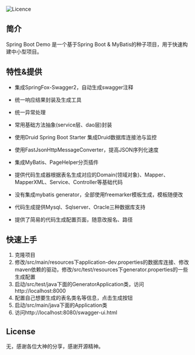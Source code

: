 
![Licence](https://img.shields.io/badge/licence-none-green.svg)
## 简介
Spring Boot Demo 是一个基于Spring Boot & MyBatis的种子项目，用于快速构建中小型项目。
## 特性&提供
- 集成SpringFox-Swagger2，自动生成swagger注释 
- 统一响应结果封装及生成工具

- 统一异常处理
- 常用基础方法抽象(service层、dao层)封装
- 使用Druid Spring Boot Starter 集成Druid数据库连接池与监控
- 使用FastJsonHttpMessageConverter，提高JSON序列化速度
- 集成MyBatis、PageHelper分页插件
- 提供代码生成器根据表名生成对应的Domain(领域对象)、Mapper、MapperXML、Service、Controller等基础代码
- 没有集成mybatis generator，全部使用freemarker模板生成，模板随便改
- 代码生成提供Mysql、Sqlserver、Oracle三种数据库支持
- 提供了简易的代码生成配置页面，随意改报名、路径

## 快速上手
1. 克隆项目
2. 修改/src/main/resources下application-dev.properties的数据库连接、修改maven依赖的驱动，修改/src/test/resources下generator.properties的一些生成配置
3. 启动/src/test/java下面的GeneratorApplication类，访问http://localhost:8000
3. 配置自己想要生成的表名类名等信息，点击生成按钮
4. 启动/src/main/java下面的Application类
5. 访问http://localhost:8080/swagger-ui.html

## License
无，感谢各位大神的分享，感谢开源精神。